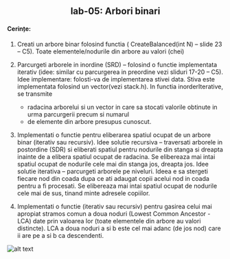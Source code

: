 <h2 align="center">
 lab-05: Arbori binari
</h2>

<h4>Cerințe:</h4>

1. Creati un arbore binar folosind functia ( CreateBalanced(int N) – slide 23 – C5). Toate elementele/nodurile  din arbore au valori (chei)
2. Parcurgeti arborele in inordine (SRD) – folosind o functie implementata iterativ (idee: similar cu parcurgerea in preordine vezi sliduri 17-20 – C5).
Idee implementare: folosti-va de implementarea stivei data.
Stiva este implementata folosind un vector(vezi stack.h). In functia inorderIterative, se transmite
    * radacina arborelui si un vector in care sa stocati valorile obtinute in urma parcurgerii precum si numarul
    * de elemente din arbore presupus cunoscut.

3. Implementati o functie pentru eliberarea spatiul ocupat de un arbore binar (iterativ sau recursiv).
Idee solutie recursiva – traversati arborele in postordine (SDR) si eliberati spatiul pentru nodurile din stanga si dreapta inainte de a elibera spatiul ocupat de radacina. Se elibereaza mai intai spatiul  ocupat de nodurile cele mai din stanga jos, dreapta jos.
Idee solutie iterativa – parcurgeti arborele pe niveluri. Ideea e sa stergeti fiecare nod din coada dupa ce ati adaugat copii acelui nod in coada pentru a fi procesati. Se elibereaza mai intai spatiul  ocupat de nodurile cele mai de sus, tinand minte adresele copiilor.
4. Implementati o functie (iterativ sau recursiv) pentru gasirea celui mai apropiat stramos comun  a doua noduri (Lowest Common Ancestor - LCA) date prin valoarea lor (toate elementele din arbore au valori distincte).
LCA a doua noduri a si b este cel mai adanc (de jos nod) care ii are pe a si b ca descendenti.


![alt text](https://prnt.sc/10x317b)

